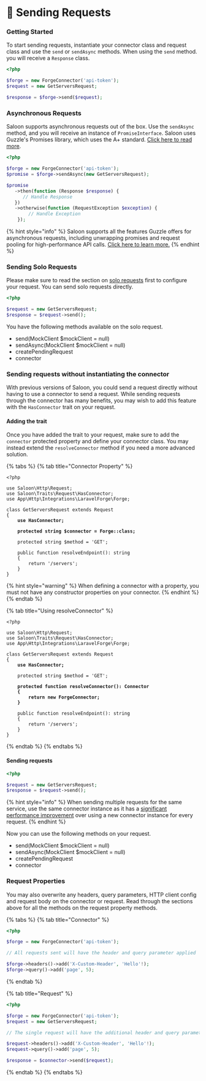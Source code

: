 # 🚀 Sending Requests

### Getting Started

To start sending requests, instantiate your connector class and request class and use the `send` or `sendAsync` methods. When using the `send` method. you will receive a `Response` class.

```php
<?php

$forge = new ForgeConnector('api-token');
$request = new GetServersRequest;

$response = $forge->send($request);
```

### Asynchronous Requests

Saloon supports asynchronous requests out of the box. Use the `sendAsync` method, and you will receive an instance of `PromiseInterface`. Saloon uses Guzzle's Promises library, which uses the A+ standard. [Click here to read more](https://github.com/guzzle/promises).

```php
<?php

$forge = new ForgeConnector('api-token');
$promise = $forge->sendAsync(new GetServersRequest);

$promise
   ->then(function (Response $response) {
      // Handle Response
   })
   ->otherwise(function (RequestException $exception) {
        // Handle Exception
    });
```

{% hint style="info" %}
Saloon supports all the features Guzzle offers for asynchronous requests, including unwrapping promises and request pooling for high-performance API calls. [Click here to learn more.](../digging-deeper/concurrency-and-pools.md)
{% endhint %}

### Sending Solo Requests

Please make sure to read the section on [solo requests](../digging-deeper/solo-requests.md) first to configure your request. You can send solo requests directly.&#x20;

```php
<?php

$request = new GetServersRequest;
$response = $request->send();
```

You have the following methods available on the solo request.

* send(MockClient $mockClient = null)
* sendAsync(MockClient $mockClient = null)
* createPendingRequest
* connector

### Sending requests without instantiating the connector

With previous versions of Saloon, you could send a request directly without having to use a connector to send a request. While sending requests through the connector has many benefits, you may wish to add this feature with the `HasConnector` trait on your request.

#### Adding the trait

Once you have added the trait to your request, make sure to add the `connector` protected property and define your connector class. You may instead extend the `resolveConnector` method if you need a more advanced solution.

{% tabs %}
{% tab title="Connector Property" %}
<pre class="language-php"><code class="lang-php">&#x3C;?php

use Saloon\Http\Request;
use Saloon\Traits\Request\HasConnector;
use App\Http\Integrations\LaravelForge\Forge;

class GetServersRequest extends Request
{
<strong>    use HasConnector;
</strong><strong>    
</strong><strong>    protected string $connector = Forge::class;
</strong>
    protected string $method = 'GET';

    public function resolveEndpoint(): string
    {
        return '/servers';
    }
}
</code></pre>

{% hint style="warning" %}
When defining a connector with a property, you must not have any constructor properties on your connector.
{% endhint %}
{% endtab %}

{% tab title="Using resolveConnector" %}
<pre class="language-php"><code class="lang-php">&#x3C;?php

use Saloon\Http\Request;
use Saloon\Traits\Request\HasConnector;
use App\Http\Integrations\LaravelForge\Forge;

class GetServersRequest extends Request
{
<strong>    use HasConnector;
</strong>
    protected string $method = 'GET';
    
<strong>    protected function resolveConnector(): Connector
</strong><strong>    {
</strong><strong>        return new ForgeConnector;
</strong><strong>    }
</strong>
    public function resolveEndpoint(): string
    {
        return '/servers';
    }
}
</code></pre>
{% endtab %}
{% endtabs %}

#### Sending requests

```php
<?php

$request = new GetServersRequest;
$response = $request->send();
```

{% hint style="info" %}
When sending multiple requests for the same service, use the same connector instance as it has a [significant performance improvement](https://twitter.com/carre\_sam/status/1617096982626959361) over using a new connector instance for every request.
{% endhint %}

Now you can use the following methods on your request.

* send(MockClient $mockClient = null)
* sendAsync(MockClient $mockClient = null)
* createPendingRequest
* connector

### Request Properties

You may also overwrite any headers, query parameters, HTTP client config and request body on the connector or request. Read through the sections above for all the methods on the request property methods.

{% tabs %}
{% tab title="Connector" %}
```php
<?php

$forge = new ForgeConnector('api-token');

// All requests sent will have the header and query parameter applied

$forge->headers()->add('X-Custom-Header', 'Hello'!);
$forge->query()->add('page', 5);
```
{% endtab %}

{% tab title="Request" %}
```php
<?php

$forge = new ForgeConnector('api-token');
$request = new GetServersRequest;

// The single request will have the additional header and query parameter.

$request->headers()->add('X-Custom-Header', 'Hello'!);
$request->query()->add('page', 5);

$response = $connector->send($request);
```
{% endtab %}
{% endtabs %}
